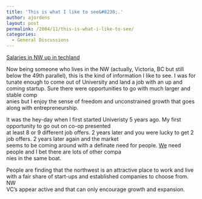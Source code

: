 ```yaml
---
title: 'This is what I like to see&#8230;.'
author: ajordens
layout: post
permalink: /2004/11/this-is-what-i-like-to-see/
categories:
  - General Discussions
---
```

[Salaries in NW up in techland][1]

Now being someone who lives in the NW (actually, Victoria, BC but still below the 49th parallel), this is the kind of information I like to see. I was for  
tunate enough to come out of University and land a job with an up and coming startup. Sure there were opportunities to go with much larger and stable comp  
anies but I enjoy the sense of freedom and unconstrained growth that goes along with entrepreneurship.

It was the hey-day when I first started Univeristy 5 years ago. My first opportunity to go out on co-op presented  
at least 8 or 9 different job offers. 2 years later and you were lucky to get 2 job offers. 2 years later again and the market  
seems to be coming around with a definate need for people. [We][2] need people and I bet there are lots of other compa  
nies in the same boat.

People are finding that the northwest is an attractive place to work and live with a fair share of start-ups and established companies to choose from. NW  
VC&#8217;s appear active and that can only encourage growth and expansion.

 [1]: http://www.nwventurevoice.com/archives/2004/11/salaries_in_nw.html
 [2]: http://www.genologics.com/